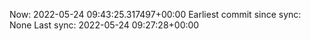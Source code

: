 Now: 2022-05-24 09:43:25.317497+00:00 Earliest commit since sync: None Last sync: 2022-05-24 09:27:28+00:00
